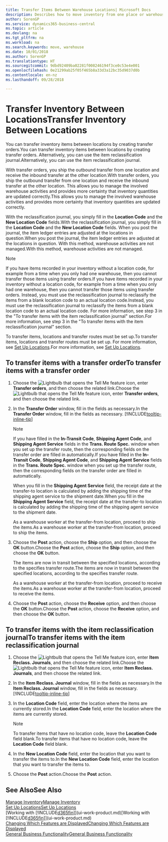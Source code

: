 ```yaml
---
title: Transfer Items Between Warehouse Locations| Microsoft Docs
description: Describes how to move inventory from one place or warehouse to another, either with the reclassification journal or with transfer orders.
author: SorenGP
ms.service: dynamics365-business-central
ms.topic: article
ms.devlang: na
ms.tgt_pltfrm: na
ms.workload: na
ms.search.keywords: move, warehouse
ms.date: 10/01/2018
ms.author: SorenGP
ms.translationtype: HT
ms.sourcegitcommit: 9dbd92409ba02281f008246194f3ce0c53e4e001
ms.openlocfilehash: 0e21299ab25f05f465b8a33d3a12bc35d9037d0b
ms.contentlocale: en-nz
ms.lasthandoff: 09/28/2018

---
```

# <a name="transfer-inventory-between-locations"></a><span data-ttu-id="6be0c-103">Transfer Inventory Between Locations</span><span class="sxs-lookup"><span data-stu-id="6be0c-103">Transfer Inventory Between Locations</span></span>
<span data-ttu-id="6be0c-104">You can transfer inventory items between locations by creating transfer orders.</span><span class="sxs-lookup"><span data-stu-id="6be0c-104">You can transfer inventory items between locations by creating transfer orders.</span></span> <span data-ttu-id="6be0c-105">Alternatively, you can use the item reclassification journal.</span><span class="sxs-lookup"><span data-stu-id="6be0c-105">Alternatively, you can use the item reclassification journal.</span></span>

<span data-ttu-id="6be0c-106">With transfer orders, you ship the outbound transfer from one location and receive the inbound transfer at the other location.</span><span class="sxs-lookup"><span data-stu-id="6be0c-106">With transfer orders, you ship the outbound transfer from one location and receive the inbound transfer at the other location.</span></span> <span data-ttu-id="6be0c-107">This allows you to manage the involved warehouse activities and provides more certainty that inventory quantities are updated correctly.</span><span class="sxs-lookup"><span data-stu-id="6be0c-107">This allows you to manage the involved warehouse activities and provides more certainty that inventory quantities are updated correctly.</span></span>

<span data-ttu-id="6be0c-108">With the reclassification journal, you simply fill in the **Location Code** and the **New Location Code** fields.</span><span class="sxs-lookup"><span data-stu-id="6be0c-108">With the reclassification journal, you simply fill in the **Location Code** and the **New Location Code** fields.</span></span> <span data-ttu-id="6be0c-109">When you post the journal, the item ledger entries are adjusted at the locations in question.</span><span class="sxs-lookup"><span data-stu-id="6be0c-109">When you post the journal, the item ledger entries are adjusted at the locations in question.</span></span> <span data-ttu-id="6be0c-110">With this method, warehouse activities are not managed.</span><span class="sxs-lookup"><span data-stu-id="6be0c-110">With this method, warehouse activities are not managed.</span></span>

> [!NOTE]  
>   <span data-ttu-id="6be0c-111">If you have items recorded in your inventory without a location code, for example from a time when you only had one warehouse, then you cannot transfer those items using transfer orders.</span><span class="sxs-lookup"><span data-stu-id="6be0c-111">If you have items recorded in your inventory without a location code, for example from a time when you only had one warehouse, then you cannot transfer those items using transfer orders.</span></span> <span data-ttu-id="6be0c-112">Instead, you must use the reclassification journal to reclassify the items from a blank location code to an actual location code.</span><span class="sxs-lookup"><span data-stu-id="6be0c-112">Instead, you must use the reclassification journal to reclassify the items from a blank location code to an actual location code.</span></span>  <span data-ttu-id="6be0c-113">For more information, see step 3 in the "To transfer items with the item reclassification journal" section.</span><span class="sxs-lookup"><span data-stu-id="6be0c-113">For more information, see step 3 in the "To transfer items with the item reclassification journal" section.</span></span>

<span data-ttu-id="6be0c-114">To transfer items, locations and transfer routes must be set up.</span><span class="sxs-lookup"><span data-stu-id="6be0c-114">To transfer items, locations and transfer routes must be set up.</span></span> <span data-ttu-id="6be0c-115">For more information, see [Set Up Locations](inventory-how-setup-locations.md).</span><span class="sxs-lookup"><span data-stu-id="6be0c-115">For more information, see [Set Up Locations](inventory-how-setup-locations.md).</span></span>

## <a name="to-transfer-items-with-a-transfer-order"></a><span data-ttu-id="6be0c-116">To transfer items with a transfer order</span><span class="sxs-lookup"><span data-stu-id="6be0c-116">To transfer items with a transfer order</span></span>
1. <span data-ttu-id="6be0c-117">Choose the ![Lightbulb that opens the Tell Me feature](media/ui-search/search_small.png "Tell me what you want to do") icon, enter **Transfer orders**, and then choose the related link.</span><span class="sxs-lookup"><span data-stu-id="6be0c-117">Choose the ![Lightbulb that opens the Tell Me feature](media/ui-search/search_small.png "Tell me what you want to do") icon, enter **Transfer orders**, and then choose the related link.</span></span>
2. <span data-ttu-id="6be0c-118">In the **Transfer Order** window, fill in the fields as necessary.</span><span class="sxs-lookup"><span data-stu-id="6be0c-118">In the **Transfer Order** window, fill in the fields as necessary.</span></span> [!INCLUDE[tooltip-inline-tip](includes/tooltip-inline-tip_md.md)]

    > [!NOTE]  
    >   <span data-ttu-id="6be0c-119">If you have filled in the **In-Transit Code**, **Shipping Agent Code**, and **Shipping Agent Service** fields in the **Trans. Route Spec.** window when you set up the transfer route, then the corresponding fields on the transfer order are filled in automatically.</span><span class="sxs-lookup"><span data-stu-id="6be0c-119">If you have filled in the **In-Transit Code**, **Shipping Agent Code**, and **Shipping Agent Service** fields in the **Trans. Route Spec.** window when you set up the transfer route, then the corresponding fields on the transfer order are filled in automatically.</span></span>

    <span data-ttu-id="6be0c-120">When you fill in the **Shipping Agent Service** field, the receipt date at the transfer-to location is calculated by adding the shipping time of the shipping agent service to the shipment date.</span><span class="sxs-lookup"><span data-stu-id="6be0c-120">When you fill in the **Shipping Agent Service** field, the receipt date at the transfer-to location is calculated by adding the shipping time of the shipping agent service to the shipment date.</span></span>

    <span data-ttu-id="6be0c-121">As a warehouse worker at the transfer-from location, proceed to ship the items.</span><span class="sxs-lookup"><span data-stu-id="6be0c-121">As a warehouse worker at the transfer-from location, proceed to ship the items.</span></span>
3. <span data-ttu-id="6be0c-122">Choose the **Post** action, choose the **Ship** option, and then choose the **OK** button.</span><span class="sxs-lookup"><span data-stu-id="6be0c-122">Choose the **Post** action, choose the **Ship** option, and then choose the **OK** button.</span></span>

    <span data-ttu-id="6be0c-123">The items are now in transit between the specified locations, according to the specifies transfer route.</span><span class="sxs-lookup"><span data-stu-id="6be0c-123">The items are now in transit between the specified locations, according to the specifies transfer route.</span></span>

    <span data-ttu-id="6be0c-124">As a warehouse worker at the transfer-from location, proceed to receive the items.</span><span class="sxs-lookup"><span data-stu-id="6be0c-124">As a warehouse worker at the transfer-from location, proceed to receive the items.</span></span>
4. <span data-ttu-id="6be0c-125">Choose the **Post** action, choose the **Receive** option, and then choose the **OK** button.</span><span class="sxs-lookup"><span data-stu-id="6be0c-125">Choose the **Post** action, choose the **Receive** option, and then choose the **OK** button.</span></span>

## <a name="to-transfer-items-with-the-item-reclassification-journal"></a><span data-ttu-id="6be0c-126">To transfer items with the item reclassification journal</span><span class="sxs-lookup"><span data-stu-id="6be0c-126">To transfer items with the item reclassification journal</span></span>
1. <span data-ttu-id="6be0c-127">Choose the ![Lightbulb that opens the Tell Me feature](media/ui-search/search_small.png "Tell me what you want to do") icon, enter **Item Reclass. Journals**, and then choose the related link.</span><span class="sxs-lookup"><span data-stu-id="6be0c-127">Choose the ![Lightbulb that opens the Tell Me feature](media/ui-search/search_small.png "Tell me what you want to do") icon, enter **Item Reclass. Journals**, and then choose the related link.</span></span>
2. <span data-ttu-id="6be0c-128">In the **Item Reclass. Journal** window, fill in the fields as necessary.</span><span class="sxs-lookup"><span data-stu-id="6be0c-128">In the **Item Reclass. Journal** window, fill in the fields as necessary.</span></span> [!INCLUDE[tooltip-inline-tip](includes/tooltip-inline-tip_md.md)]
3. <span data-ttu-id="6be0c-129">In the **Location Code** field, enter the location where the items are currently stored.</span><span class="sxs-lookup"><span data-stu-id="6be0c-129">In the **Location Code** field, enter the location where the items are currently stored.</span></span>

    > [!NOTE]  
    >   <span data-ttu-id="6be0c-130">To transfer items that have no location code, leave the **Location Code** field blank.</span><span class="sxs-lookup"><span data-stu-id="6be0c-130">To transfer items that have no location code, leave the **Location Code** field blank.</span></span>
4. <span data-ttu-id="6be0c-131">In the **New Location Code** field, enter the location that you want to transfer the items to.</span><span class="sxs-lookup"><span data-stu-id="6be0c-131">In the **New Location Code** field, enter the location that you want to transfer the items to.</span></span>
5. <span data-ttu-id="6be0c-132">Choose the **Post** action.</span><span class="sxs-lookup"><span data-stu-id="6be0c-132">Choose the **Post** action.</span></span>

## <a name="see-also"></a><span data-ttu-id="6be0c-133">See Also</span><span class="sxs-lookup"><span data-stu-id="6be0c-133">See Also</span></span>
[<span data-ttu-id="6be0c-134">Manage Inventory</span><span class="sxs-lookup"><span data-stu-id="6be0c-134">Manage Inventory</span></span>](inventory-manage-inventory.md)  
[<span data-ttu-id="6be0c-135">Set Up Locations</span><span class="sxs-lookup"><span data-stu-id="6be0c-135">Set Up Locations</span></span>](inventory-how-setup-locations.md)  
<span data-ttu-id="6be0c-136">[Working with [!INCLUDE[d365fin](includes/d365fin_md.md)]](ui-work-product.md)</span><span class="sxs-lookup"><span data-stu-id="6be0c-136">[Working with [!INCLUDE[d365fin](includes/d365fin_md.md)]](ui-work-product.md)</span></span>  
[<span data-ttu-id="6be0c-137">Changing Which Features are Displayed</span><span class="sxs-lookup"><span data-stu-id="6be0c-137">Changing Which Features are Displayed</span></span>](ui-experiences.md)  
[<span data-ttu-id="6be0c-138">General Business Functionality</span><span class="sxs-lookup"><span data-stu-id="6be0c-138">General Business Functionality</span></span>](ui-across-business-areas.md)

